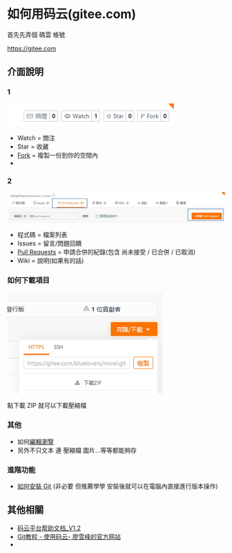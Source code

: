 # 如何用码云(gitee.com)

首先先弄個 碼雲 帳號

https://gitee.com

## 介面說明

### 1
![ui001](img/ui001.jpg)

* Watch = 關注
* Star = 收藏
* [Fork](Pull%20Request.md) = 複製一份到你的空間內
* 

### 2
![ui002](img/ui002.jpg)

* 程式碼 = 檔案列表
* Issues = 留言/問題回饋
* [Pull Requests](Pull%20Request.md) = 申請合併的紀錄(包含 尚未接受 / 已合併 / 已取消)
* Wiki = 說明(如果有的話)

### 如何下載項目

![ui003](img/ui003.jpg)

點下載 ZIP 就可以下載壓縮檔

### 其他

* 如何[編輯瀏覽](編輯瀏覽.md)
* 另外不只文本 連 壓縮檔 圖片...等等都能夠存

### 進階功能

* [如何安裝 Git](如何安裝git.md) (非必要 但推薦學學 安裝後就可以在電腦內直接進行版本操作)

## 其他相關

* [码云平台帮助文档_V1.2](https://git.mydoc.io/)
* [Git教程 - 使用码云- 廖雪峰的官方网站](https://www.liaoxuefeng.com/wiki/0013739516305929606dd18361248578c67b8067c8c017b000/00150154460073692d151e784de4d718c67ce836f72c7c4000)
* 
